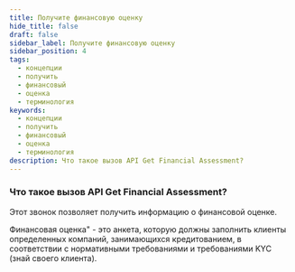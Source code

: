```yaml
---
title: Получите финансовую оценку
hide_title: false
draft: false
sidebar_label: Получите финансовую оценку
sidebar_position: 4
tags:
  - концепции
  - получить
  - финансовый
  - оценка
  - терминология
keywords:
  - концепции
  - получить
  - финансовый
  - оценка
  - терминология
description: Что такое вызов API Get Financial Assessment?
---
```


### Что такое вызов API Get Financial Assessment?

Этот звонок позволяет получить информацию о финансовой оценке.

Финансовая оценка" - это анкета, которую должны заполнить клиенты определенных компаний, занимающихся кредитованием, в соответствии с нормативными требованиями и требованиями KYC (знай своего клиента).
